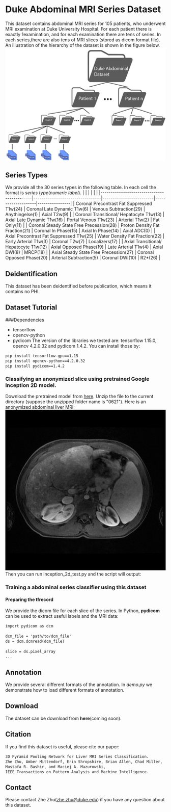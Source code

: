 # Duke Abdominal MRI Series Dataset
This dataset contains abdominal MRI series for 105 patients, who underwent MRI examination  at  Duke  University  Hospital.   For  each  patient  there  is  exactly  1examination, and for each examination there are tens of series.  In each series,there are also tens of MRI slices (stored as dicom format file).  An illustration of the hierarchy of the dataset is shown in the figure below. 
![Dataset Hierarchy](images/DukeAbdominalDatasetStructure.png)
## Series Types
We provide all the 30 series types in the following table. In each cell the format is *series type*(*numeric label*).
|  |  |   |   |  |
|--------------------------------------------|---------------------------------|-------------------------|--------------------|----------------|
| Coronal Precontrast Fat Suppressed T1w(24) | Coronal Late Dynamic T1w(6)     | Venous Subtraction(29)  | Anythingelse(1)    | Axial T2w(9)   |
| Coronal Transitional/ Hepatocyte T1w(13)   | Axial Late Dynamic T1w(16)      | Portal Venous T1w(23)   | Arterial T1w(2)    | Fat Only(11)   |
| Coronal Steady State Free Precession(28)   | Proton Density Fat Fraction(21) | Coronal In Phase(15)    | Axial In Phase(14) | Axial ADC(0)   |
| Axial Precontrast Fat Suppressed T1w(25)   | Water Density Fat Fraction(22)  | Early Arterial T1w(3)   | Coronal T2w(7)     | Localizers(17) |
| Axial Transitional/ Hepatocyte T1w(12)     | Axial Opposed Phase(19)         | Late Arterial T1w(4)    | Axial DWI(8)       | MRCP(18)       |
| Axial Steady State Free Precession(27)     | Coronal Opposed Phase(20)       | Arterial Subtraction(5) | Coronal DWI(10)    | R2*(26)        |

## Deidentification
This dataset has been deidentified before publication, which means it contains no PHI.

## Dataset Tutorial
###Dependencies
* tensorflow
* opencv-python
* pydicom
The version of the libraries we tested are: tensorflow 1.15.0, opencv 4.2.0.32 and pydicom 1.4.2. You can install those by:
```
pip install tensorflow-gpu==1.15 
pip install opencv-python==4.2.0.32
pip install pydicom==1.4.2
```
### Classifying an anonymized slice using pretrained Google Inception 2D model.
Download the pretrained model from [here](http://google.com). Unzip the file to the current directory (suppose the unzipped folder name is "0621").
Here is an anonymized abdominal liver MRI:
![test_img](test_mri.png)
Then you can run inception_2d_test.py and the script will output:
### Training a abdominal series classifier using this dataset
#### Preparing the tfrecord

We provide the dicom file for each slice of the series. In Python, **pydicom** can be used to extract useful labels and the MRI data:
```
import pydicom as dcm

dcm_file = 'path/to/dcm_file'
ds = dcm.dcmread(dcm_file)

slice = ds.pixel_array
...

```
## Annotation
We provide several different formats of the annotation. In *demo.py* we demonstrate how to load different formats of annotation.

## Download
The dataset can be download from **here**(coming soon).

## Citation
If you find this dataset is useful, please cite our paper:
```
3D Pyramid Pooling Network for Liver MRI Series Classification.
Zhe Zhu, Amber Mittendorf, Erin Shropshire, Brian Allen, Chad Miller, Mustafa R. Bashir, and Maciej A. Mazurowski, 
IEEE Transactions on Pattern Analysis and Machine Intelligence.
```


## Contact
Please contact Zhe Zhu(zhe.zhu@duke.edu) if you have any question about this dataset.
